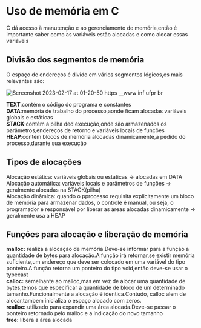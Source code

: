 # Uso de memória em C
C dá acesso à manutenção e ao gerenciamento de memória,então é importante saber como as variáveis estão alocadas e como alocar essas variáveis

## Divisão dos segmentos de memória
O espaço de endereços é divido em vários segmentos lógicos,os mais relevantes são:

![Screenshot 2023-02-17 at 01-20-50 https __www inf ufpr br](https://user-images.githubusercontent.com/107145843/219549010-32297186-5ca5-4d46-bf7b-38907d22ddad.png)

<p><strong>TEXT</strong>:contém o código do programa e constantes<br>
<strong>DATA</strong>:memória de trabalho do processo,aonde ficam alocadas variáveis globais e estáticas<br>
<strong>STACK</strong>:contém a pilha ded execução,onde são armazenados os parâmetros,endereços de retorno e variáveis locais de funções<br>
<strong>HEAP</strong>:contém blocos de memória alocadas dinamicamente,a pedido do processo,durante sua execução</p>

## Tipos de alocações
<p>
Alocação estática: variáveis globais ou estáticas -> alocadas em DATA<br>
Alocação automática: variáveis locais e parâmetros de funções -> geralmente alocadas na STACK(pilha)<br>
Alocação dinâmica: quando o pprocesso requisita explicitamente um bloco de memória para armazenar dados, o controle é manual, ou seja,
o programador é responsável por liberar as áreas alocadas dinamicamente -> geralmente usa a HEAP


</p>

## Funções para alocação e liberação de memória
<p>
<strong>malloc:</strong> realiza a alocação de memória.Deve-se informar para a função a quantidade de bytes para alocação.A função irá retornar,se existir memória suficiente,um endereço que deve ser colocado em uma variável do tipo ponteiro.A função retorna um ponteiro do tipo void,então deve-se usar o typecast<br>
<strong>calloc:</strong> semelhante ao malloc,mas em vez de alocar uma quantidade de bytes,temos que especificar a quantidade de bloco de um determinado tamanho.Funcionalmente a alocação é identica.Contudo, calloc alem de alocar,tambem inicializa o espaço alocado com zeros.<br>
<strong>realloc:</strong> utilizado para expandir uma área alocada.Deve-se passar o ponteiro retornado pelo malloc e a indicação do novo tamanho<br>
<strong>free:</strong> libera a área alocada

</p>
